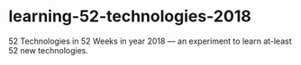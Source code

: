 # learning-52-technologies-2018
52 Technologies in 52 Weeks in year 2018 — an experiment to learn at-least 52 new technologies. 
